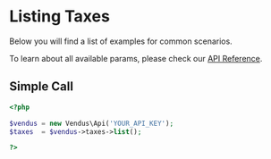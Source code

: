 # Listing Taxes

Below you will find a list of examples for common scenarios. 

To learn about all available params, please check our [API Reference](https://www.vendus.pt/ws/taxes.doc).

## Simple Call

```php
<?php

$vendus = new Vendus\Api('YOUR_API_KEY');
$taxes  = $vendus->taxes->list();

?>
```
